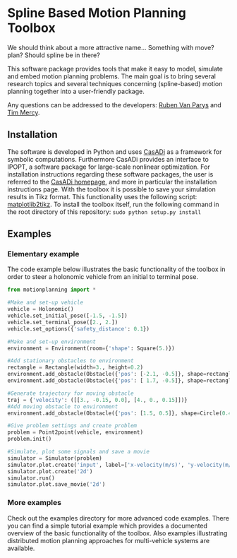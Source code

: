 # Spline Based Motion Planning Toolbox
We should think about a more attractive name...
Something with move? plan? 
Should spline be in there?

This software package provides tools that make it easy to model, simulate and embed motion planning problems. The main goal is to bring several research topics and several techniques concerning (spline-based) motion planning together into a user-friendly package.

Any questions can be addressed to the developers: [Ruben Van Parys](mailto:ruben.vanparys&#64;kuleuven.be) and [Tim Mercy](mailto:tim.mercy&#64;kuleuven.be).


## Installation
The software is developed in Python and uses [CasADi](https://github.com/casadi/casadi/wiki) as a framework for symbolic computations. Furthermore CasADi provides an interface to IPOPT, a software package for large-scale nonlinear optimization. For installation instructions regarding these software packages, the user is referred to the [CasADi homepage](https://github.com/casadi/casadi/wiki), and more in particular the installation instructions page.
With the toolbox it is possible to save your simulation results in Tikz format. This functionality uses the following script: [matplotlib2tikz](https://github.com/nschloe/matplotlib2tikz).
To install the toolbox itself, run the following command in the root directory of this repository: `sudo python setup.py install`

## Examples
### Elementary example
The code example below illustrates the basic functionality of the toolbox in order to steer a holonomic vehicle from an initial to terminal pose.

```python
from motionplanning import *

#Make and set-up vehicle
vehicle = Holonomic()
vehicle.set_initial_pose([-1.5, -1.5])
vehicle.set_terminal_pose([2., 2.])
vehicle.set_options({'safety_distance': 0.1})

#Make and set-up environment
environment = Environment(room={'shape': Square(5.)})

#Add stationary obstacles to environment
rectangle = Rectangle(width=3., height=0.2)
environment.add_obstacle(Obstacle({'pos': [-2.1, -0.5]}, shape=rectangle))
environment.add_obstacle(Obstacle({'pos': [ 1.7, -0.5]}, shape=rectangle))

#Generate trajectory for moving obstacle
traj = {'velocity': ([[3., -0.15, 0.0], [4., 0., 0.15]])}
#Add moving obstacle to environment
environment.add_obstacle(Obstacle({'pos': [1.5, 0.5]}, shape=Circle(0.4),trajectory=traj))

#Give problem settings and create problem
problem = Point2point(vehicle, environment)
problem.init()

#Simulate, plot some signals and save a movie
simulator = Simulator(problem)
simulator.plot.create('input', label=['x-velocity(m/s)', 'y-velocity(m/s)'])
simulator.plot.create('2d')
simulator.run()
simulator.plot.save_movie('2d')
```
### More examples
Check out the examples directory for more advanced code examples. There you can find a simple tutorial example which provides a documented overview of the basic functionality of the toolbox. Also examples illustrating distributed motion planning approaches for multi-vehicle systems are available.
